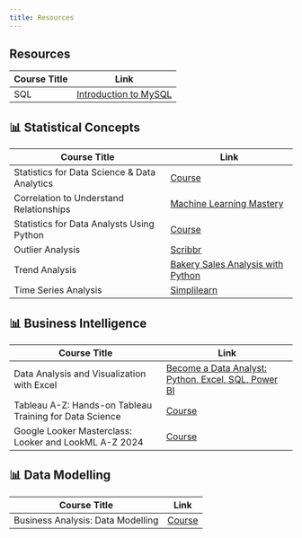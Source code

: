 ```yaml
---
title: Resources
---
```


## Resources 


| Course Title | Link |
|--------------|------|
| SQL          | [Introduction to MySQL](https://thoughtworks.udemy.com/course/sql-introduction-to-mysql/learn/lecture/29407174?learning_path_id=7614108#overview) |


## 📊 Statistical Concepts

| Course Title | Link |
|--------------|------|
| Statistics for Data Science & Data Analytics | [Course](https://thoughtworks.udemy.com/course/statistics-for-data-science-data-analytics/#overview) |
| Correlation to Understand Relationships | [Machine Learning Mastery](https://machinelearningmastery.com/how-to-use-correlation-to-understand-the-relationship-between-variables/) |
| Statistics for Data Analysts Using Python | [Course](https://thoughtworks.udemy.com/course/statistics-with-python/learn/lecture/24461064?course_portion_id=635718&learning_path_id=7614108#overview) |
| Outlier Analysis  | [Scribbr](https://www.scribbr.com/statistics/outliers/) |
| Trend Analysis    | [Bakery Sales Analysis with Python](https://medium.com/@sbrnkthln/bakery-sales-analysis-with-python-d37478ebbcab) |
| Time Series Analysis | [Simplilearn](https://www.simplilearn.com/tutorials/python-tutorial/time-series-analysis-in-python) |



## 📊 Business Intelligence

| Course Title | Link |
|--------------|------|
| Data Analysis and Visualization with Excel | [Become a Data Analyst: Python, Excel, SQL, Power BI](https://thoughtworks.udemy.com/course/become-a-data-analyst-python-excel-sql-power-bi/learn/lecture/32137154?course_portion_id=635770&learning_path_id=7614108#overview) |
| Tableau A-Z: Hands-on Tableau Training for Data Science | [Course](https://thoughtworks.udemy.com/course/tableau10/) |
| Google Looker Masterclass: Looker and LookML A-Z 2024 | [Course](https://thoughtworks.udemy.com/course/google-looker-lookml/) |


## 📊 Data Modelling

| Course Title | Link |
|--------------|------|
| Business Analysis: Data Modelling | [Course](https://thoughtworks.udemy.com/course/business-analysis-data-modelling/#overview) |